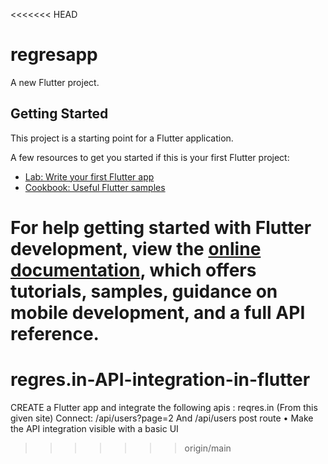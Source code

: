 <<<<<<< HEAD
# regresapp

A new Flutter project.

## Getting Started

This project is a starting point for a Flutter application.

A few resources to get you started if this is your first Flutter project:

- [Lab: Write your first Flutter app](https://docs.flutter.dev/get-started/codelab)
- [Cookbook: Useful Flutter samples](https://docs.flutter.dev/cookbook)

For help getting started with Flutter development, view the
[online documentation](https://docs.flutter.dev/), which offers tutorials,
samples, guidance on mobile development, and a full API reference.
=======
# regres.in-API-integration-in-flutter
 CREATE a Flutter app and integrate the following apis : reqres.in (From this given site) Connect: /api/users?page=2  And /api/users post route • Make the API integration visible with a basic UI
>>>>>>> origin/main
